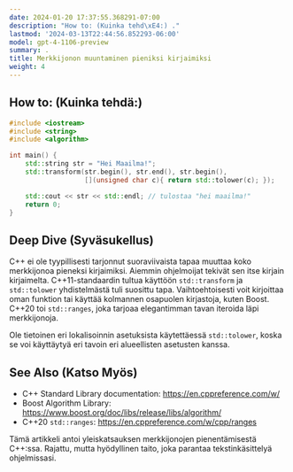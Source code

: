 ```yaml
---
date: 2024-01-20 17:37:55.368291-07:00
description: "How to: (Kuinka tehd\xE4:) ."
lastmod: '2024-03-13T22:44:56.852293-06:00'
model: gpt-4-1106-preview
summary: .
title: Merkkijonon muuntaminen pieniksi kirjaimiksi
weight: 4
---
```


## How to: (Kuinka tehdä:)
```C++
#include <iostream>
#include <string>
#include <algorithm>

int main() {
    std::string str = "Hei Maailma!";
    std::transform(str.begin(), str.end(), str.begin(), 
                   [](unsigned char c){ return std::tolower(c); });

    std::cout << str << std::endl; // tulostaa "hei maailma!"
    return 0;
}
```

## Deep Dive (Syväsukellus)
C++ ei ole tyypillisesti tarjonnut suoraviivaista tapaa muuttaa koko merkkijonoa pieneksi kirjaimiksi. Aiemmin ohjelmoijat tekivät sen itse kirjain kirjaimelta. C++11-standaardin tultua käyttöön `std::transform` ja `std::tolower` yhdistelmästä tuli suosittu tapa. Vaihtoehtoisesti voit kirjoittaa oman funktion tai käyttää kolmannen osapuolen kirjastoja, kuten Boost. C++20 toi `std::ranges`, joka tarjoaa elegantimman tavan iteroida läpi merkkijonoja. 

Ole tietoinen eri lokalisoinnin asetuksista käytettäessä `std::tolower`, koska se voi käyttäytyä eri tavoin eri alueellisten asetusten kanssa.

## See Also (Katso Myös)
- C++ Standard Library documentation: https://en.cppreference.com/w/
- Boost Algorithm Library: https://www.boost.org/doc/libs/release/libs/algorithm/
- C++20 `std::ranges`: https://en.cppreference.com/w/cpp/ranges

Tämä artikkeli antoi yleiskatsauksen merkkijonojen pienentämisestä C++:ssa. Rajattu, mutta hyödyllinen taito, joka parantaa tekstinkäsittelyä ohjelmissasi.
